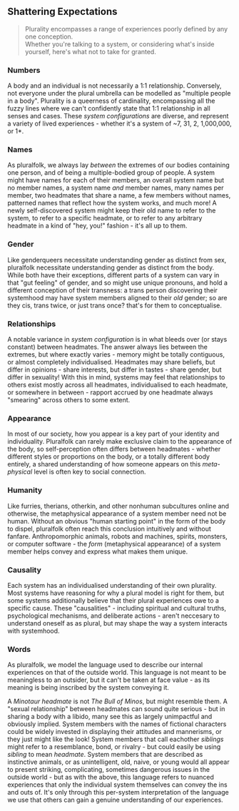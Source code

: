 ## Shattering Expectations

> Plurality encompasses a range of experiences poorly defined by any one conception.<br/>
> Whether you're talking to a system, or considering what's inside yourself, here's what not to take for granted.

### Numbers

A body and an individual is not necessarily a 1:1 relationship.
Conversely, not everyone under the plural umbrella can be modelled as "multiple people in a body".
Plurality is a queerness of cardinality, encompassing all the fuzzy lines where we can't confidently state that 1:1 relationship in all senses and cases.
These *system configurations* are diverse, and represent a variety of lived experiences - whether it's a system of ~7, 31, 2, 1,000,000, or 1*.

### Names

As pluralfolk, we always lay *between* the extremes of our bodies containing one person, and of being a multiple-bodied group of people.
A system might have names for each of their members, an overall system name but no member names, a system name *and* member names, many names per member, two headmates that share a name, a few members without names, patterned names that reflect how the system works, and much more!
A newly self-discovered system might keep their old name to refer to the system, to refer to a specific headmate, or to refer to any arbitrary headmate in a kind of "hey, you!" fashion - it's all up to them.

### Gender

Like genderqueers necessitate understanding gender as distinct from sex, pluralfolk necessitate understanding gender as distinct from the body.
While both have their exceptions, different parts of a system can vary in that "gut feeling" of gender, and so might use unique pronouns, and hold a different conception of their transness: a trans person discovering their systemhood may have system members aligned to their _old_ gender; so are they cis, trans twice, or just trans once? that's for them to conceptualise.

### Relationships

A notable variance in _system configuration_ is in what bleeds over (or stays constant) between headmates.
The answer always lies between the extremes, but where exactly varies - memory might be totally contiguous, or almost completely individualised.
Headmates may share beliefs, but differ in opinions - share interests, but differ in tastes - share gender, but differ in sexuality!
With this in mind, systems may feel that relationships to others exist mostly across all headmates, individualised to each headmate, or somewhere in between - rapport accrued by one headmate always "smearing" across others to some extent.

### Appearance

In most of our society, how you appear is a key part of your identity and individuality.
Pluralfolk can rarely make exclusive claim to the appearance of the body, so self-perception often differs between headmates - whether different styles or proportions on the body, or a totally different body entirely, a shared understanding of how someone appears on this _meta-physical_ level is often key to social connection.

### Humanity

Like furries, therians, otherkin, and other nonhuman subcultures online and otherwise, the metaphysical appearance of a system member need not be human.
Without an obvious "human starting point" in the form of the body to dispel, pluralfolk often reach this conclusion intuitively and without fanfare.
Anthropomorphic animals, robots and machines, spirits, monsters, or computer software - the _form_ (metaphysical appearance) of a system member helps convey and express what makes them unique.

### Causality

Each system has an individualised understanding of their own plurality. Most systems have reasoning for why a plural model is right for them, but some systems additionally believe that their plural experiences owe to a specific cause. These "causalities" - including spiritual and cultural truths, psychological mechanisms, and deliberate actions - aren't neccesary to understand oneself as as plural, but may shape the way a system interacts with systemhood.

### Words

As pluralfolk, we model the language used to describe our internal experiences on that of the outside world.
This language is not meant to be meaningless to an outsider, but it can't be taken at face value - as its meaning is being inscribed by the system conveying it.

A _Minotaur headmate_ is not _The Bull of Minos_, but might resemble them.
A "sexual relationship" between headmates can sound quite serious - but in sharing a body with a libido, many see this as largely unimpactful and obviously implied.
System members with the names of fictional characters could be widely invested in displaying their attitudes and mannerisms, or they just might like the look!
System members that call eachother _siblings_ might refer to a resemblance, bond, or rivalry - but could easily be using _sibling_ to mean _headmate_.
System members that are described as instinctive animals, or as unintelligent, old, naive, or young would all appear to present striking, complicating, sometimes dangerous issues in the outside world - but as with the above, this language refers to nuanced experiences that only the individual system themselves can convey the ins and outs of.
It's only through this per-system interpretation of the language we use that others can gain a genuine understanding of our experiences.
